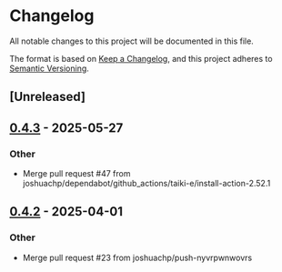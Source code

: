 # Changelog

All notable changes to this project will be documented in this file.

The format is based on [Keep a Changelog](https://keepachangelog.com/en/1.0.0/),
and this project adheres to [Semantic Versioning](https://semver.org/spec/v2.0.0.html).

## [Unreleased]

## [0.4.3](https://github.com/joshuachp/phoenix-chan/compare/v0.4.2...v0.4.3) - 2025-05-27

### Other

- Merge pull request #47 from joshuachp/dependabot/github_actions/taiki-e/install-action-2.52.1

## [0.4.2](https://github.com/joshuachp/phoenix-chan/compare/v0.4.1...v0.4.2) - 2025-04-01

### Other

- Merge pull request #23 from joshuachp/push-nyvrpwnwovrs
